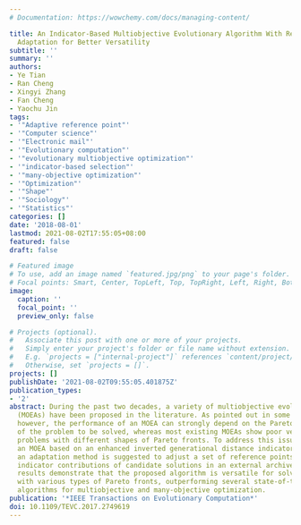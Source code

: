 ```yaml
---
# Documentation: https://wowchemy.com/docs/managing-content/

title: An Indicator-Based Multiobjective Evolutionary Algorithm With Reference Point
  Adaptation for Better Versatility
subtitle: ''
summary: ''
authors:
- Ye Tian
- Ran Cheng
- Xingyi Zhang
- Fan Cheng
- Yaochu Jin
tags:
- '"Adaptive reference point"'
- '"Computer science"'
- '"Electronic mail"'
- '"Evolutionary computation"'
- '"evolutionary multiobjective optimization"'
- '"indicator-based selection"'
- '"many-objective optimization"'
- '"Optimization"'
- '"Shape"'
- '"Sociology"'
- '"Statistics"'
categories: []
date: '2018-08-01'
lastmod: 2021-08-02T17:55:05+08:00
featured: false
draft: false

# Featured image
# To use, add an image named `featured.jpg/png` to your page's folder.
# Focal points: Smart, Center, TopLeft, Top, TopRight, Left, Right, BottomLeft, Bottom, BottomRight.
image:
  caption: ''
  focal_point: ''
  preview_only: false

# Projects (optional).
#   Associate this post with one or more of your projects.
#   Simply enter your project's folder or file name without extension.
#   E.g. `projects = ["internal-project"]` references `content/project/deep-learning/index.md`.
#   Otherwise, set `projects = []`.
projects: []
publishDate: '2021-08-02T09:55:05.401875Z'
publication_types:
- '2'
abstract: During the past two decades, a variety of multiobjective evolutionary algorithms
  (MOEAs) have been proposed in the literature. As pointed out in some recent studies,
  however, the performance of an MOEA can strongly depend on the Pareto front shape
  of the problem to be solved, whereas most existing MOEAs show poor versatility on
  problems with different shapes of Pareto fronts. To address this issue, we propose
  an MOEA based on an enhanced inverted generational distance indicator, in which
  an adaptation method is suggested to adjust a set of reference points based on the
  indicator contributions of candidate solutions in an external archive. Our experimental
  results demonstrate that the proposed algorithm is versatile for solving problems
  with various types of Pareto fronts, outperforming several state-of-the-art evolutionary
  algorithms for multiobjective and many-objective optimization.
publication: '*IEEE Transactions on Evolutionary Computation*'
doi: 10.1109/TEVC.2017.2749619
---
```

